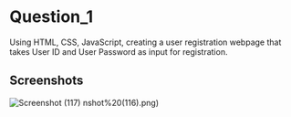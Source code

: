 
# Question_1

Using HTML, CSS, JavaScript, creating a user
registration webpage that takes User ID and User Password as input for registration.




## Screenshots

![Screenshot (117)](https://github.com/user-attachments/assets/1da0714e-0a59-49f6-ab69-b9baa0b23ff6)
nshot%20(116).png)



